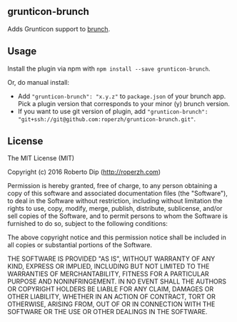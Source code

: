## grunticon-brunch

Adds Grunticon support to [brunch](http://brunch.io).

## Usage

Install the plugin via npm with `npm install --save grunticon-brunch`.

Or, do manual install:

* Add `"grunticon-brunch": "x.y.z"` to `package.json` of your brunch app.
  Pick a plugin version that corresponds to your minor (y) brunch version.
* If you want to use git version of plugin, add
`"grunticon-brunch": "git+ssh://git@github.com:roperzh/grunticon-brunch.git"`.

## License

The MIT License (MIT)

Copyright (c) 2016 Roberto Dip (http://roperzh.com)

Permission is hereby granted, free of charge, to any person obtaining a copy
of this software and associated documentation files (the "Software"), to deal
in the Software without restriction, including without limitation the rights
to use, copy, modify, merge, publish, distribute, sublicense, and/or sell
copies of the Software, and to permit persons to whom the Software is
furnished to do so, subject to the following conditions:

The above copyright notice and this permission notice shall be included in
all copies or substantial portions of the Software.

THE SOFTWARE IS PROVIDED "AS IS", WITHOUT WARRANTY OF ANY KIND, EXPRESS OR
IMPLIED, INCLUDING BUT NOT LIMITED TO THE WARRANTIES OF MERCHANTABILITY,
FITNESS FOR A PARTICULAR PURPOSE AND NONINFRINGEMENT. IN NO EVENT SHALL THE
AUTHORS OR COPYRIGHT HOLDERS BE LIABLE FOR ANY CLAIM, DAMAGES OR OTHER
LIABILITY, WHETHER IN AN ACTION OF CONTRACT, TORT OR OTHERWISE, ARISING FROM,
OUT OF OR IN CONNECTION WITH THE SOFTWARE OR THE USE OR OTHER DEALINGS IN
THE SOFTWARE.
